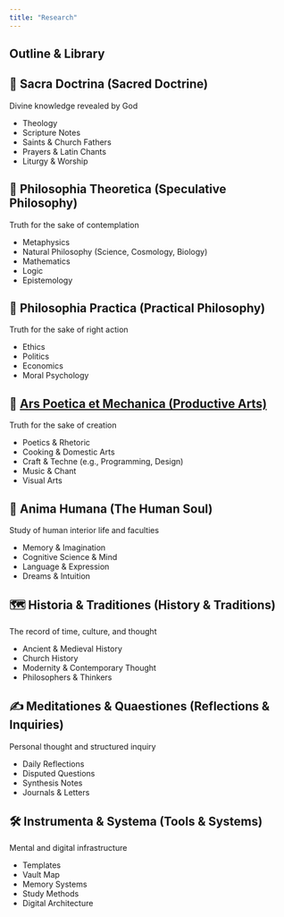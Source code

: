 ```yaml
---
title: "Research"
---
```


## Outline & Library

## **📖 Sacra Doctrina (Sacred Doctrine)**  
Divine knowledge revealed by God

* Theology  
* Scripture Notes  
* Saints & Church Fathers  
* Prayers & Latin Chants  
* Liturgy & Worship  

## **🧠 Philosophia Theoretica (Speculative Philosophy)**  
Truth for the sake of contemplation

* Metaphysics  
* Natural Philosophy (Science, Cosmology, Biology)  
* Mathematics  
* Logic  
* Epistemology  

## **🧭 Philosophia Practica (Practical Philosophy)**  
Truth for the sake of right action

* Ethics  
* Politics  
* Economics  
* Moral Psychology  

## **🎨 [Ars Poetica et Mechanica (Productive Arts)](/research/creatio/)**  
Truth for the sake of creation

* Poetics & Rhetoric  
* Cooking & Domestic Arts  
* Craft & Techne (e.g., Programming, Design)  
* Music & Chant  
* Visual Arts  

## **🧩 Anima Humana (The Human Soul)**  
Study of human interior life and faculties

* Memory & Imagination  
* Cognitive Science & Mind  
* Language & Expression  
* Dreams & Intuition  

## **🗺️ Historia & Traditiones (History & Traditions)**  
The record of time, culture, and thought

* Ancient & Medieval History  
* Church History  
* Modernity & Contemporary Thought  
* Philosophers & Thinkers  

## **✍️ Meditationes & Quaestiones (Reflections & Inquiries)**  
Personal thought and structured inquiry

* Daily Reflections  
* Disputed Questions  
* Synthesis Notes  
* Journals & Letters  

## **🛠️ Instrumenta & Systema (Tools & Systems)**  
Mental and digital infrastructure

* Templates  
* Vault Map  
* Memory Systems  
* Study Methods  
* Digital Architecture  

